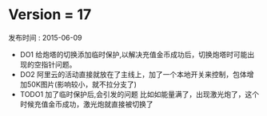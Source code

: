 Version = 17
====
发布时间 : 2015-06-09
* DO1 给炮塔的切换添加临时保护,以解决充值金币成功后，切换炮塔时可能出现的空指针问题。
* DO2 阿里云的活动直接就放在了主线上，加了一个本地开关来控制，包体增加50K图片(影响较小，就不拉分支了)
* TODO1 加了临时保护后,会引发的问题 比如如能量满了，出现激光炮了，这个时候充值金币成功，激光炮就直接被切换了
